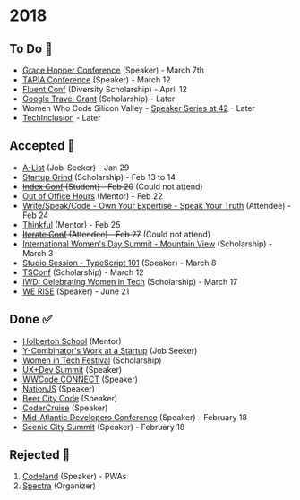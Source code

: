# 2018

## To Do 👀

* [Grace Hopper Conference](https://ghc.anitab.org/2018-speakers/) (Speaker) - March 7th
* [TAPIA Conference](http://myemail.constantcontact.com/Call-for-Participation-for-2018-ACM-Richard-Tapia-Diversity-in-Computing-Conference.html?soid=1103891233886&aid=2qbeHU08fI0) (Speaker) - March 12
* [Fluent Conf](http://www.oreilly.com/conferences/diversity-application.csp) (Diversity Scholarship) - April 12
* [Google Travel Grant](https://edu.google.com/scholarships/google-travel-and-conference-grants/#!north-america) (Scholarship) - Later
* Women Who Code Silicon Valley - [Speaker Series at 42](https://www.meetup.com/Women-Who-Code-Silicon-Valley/events/nmsscpyxgbfb/) - Later
* [TechInclusion](https://techinclusion.co/scholarship-app/) - Later

## Accepted 🎉

* [A-List](https://alist.co) (Job-Seeker) - Jan 29
* [Startup Grind](https://www.startupgrind.com/conference/) (Scholarship) - Feb 13 to 14
* ~~[Index Conf](https://developer.ibm.com/indexconf/) (Student) - Feb 20~~ (Could not attend)
* [Out of Office Hours](https://www.outofofficehours.com/) (Mentor) - Feb 22
* [Write/Speak/Code - Own Your Expertise - Speak Your Truth](https://ti.to/write-speak-code/oye-2018-sf) (Attendee) - Feb 24
* [Thinkful](https://www.thinkful.com/apply/) (Mentor) - Feb 25
* ~~[Iterate Conf](https://www.iterateconf.io/) (Attendee) - Feb 27~~ (Could not attend)
* [International Women's Day Summit - Mountain View](https://www.womentechmakers.com/iwd18/google-mountain-view-18) (Scholarship) - March 3
* [Studio Session - TypeScript 101](https://www.accenture.com/us-en/capability-rapid-application-development-studio) (Speaker) - March 8
* [TSConf](https://tsconf.io/) (Scholarship) - March 12
* [IWD: Celebrating Women in Tech](https://www.eventbrite.com/e/iwd-celebrating-women-in-tech-tickets-42215850746) (Scholarship) - March 17
* [WE RISE](https://www.papercall.io/we-rise-tech) (Speaker) - June 21

## Done ✅

* [Holberton School](https://www.holbertonschool.com/) (Mentor)
* [Y-Combinator's Work at a Startup](https://www.workatastartup.com) (Job Seeker)
* [Women in Tech Festival](http://siliconvalleyforum.com/women-in-tech-festival/) (Scholarship)
* [UX+Dev Summit](https://uxdsummit.com/) (Speaker)
* [WWCode CONNECT](https://connect2018.womenwhocode.com/) (Speaker)
* [NationJS](http://nationjs.com/) (Speaker)
* [Beer City Code](http://beercitycode.com/) (Speaker)
* [CoderCruise](https://www.codercruise.com/) (Speaker)
* [Mid-Atlantic Developers Conference](https://www.middevcon.com/) (Speaker) - February 18
* [Scenic City Summit](https://www.sceniccitysummit.com/) (Speaker) - February 18

## Rejected 🍤

1. [Codeland](http://codelandconf.com/) (Speaker) - PWAs
2. [Spectra](http://sospectra.com/) (Organizer)
